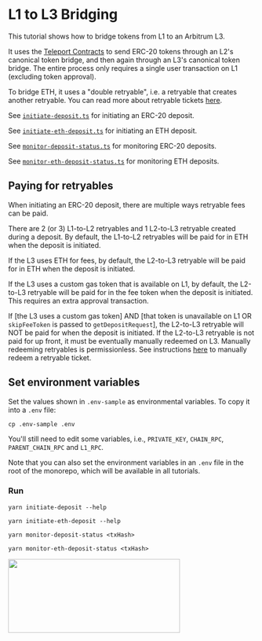 # L1 to L3 Bridging

This tutorial shows how to bridge tokens from L1 to an Arbitrum L3.

It uses the [Teleport Contracts](https://github.com/OffchainLabs/l1-l3-teleport-contracts) to send ERC-20 tokens through an L2's canonical token bridge, and then again through an L3's canonical token bridge. The entire process only requires a single user transaction on L1 (excluding token approval).

To bridge ETH, it uses a "double retryable", i.e. a retryable that creates another retryable. You can read more about retryable tickets [here](https://docs.arbitrum.io/how-arbitrum-works/arbos/l1-l2-messaging).

See [`initiate-deposit.ts`](./scripts/initiate-deposit.ts) for initiating an ERC-20 deposit.

See [`initiate-eth-deposit.ts`](./scripts/initiate-eth-deposit.ts) for initiating an ETH deposit.

See [`monitor-deposit-status.ts`](./scripts/monitor-deposit-status.ts) for monitoring ERC-20 deposits.

See [`monitor-eth-deposit-status.ts`](./scripts//monitor-eth-deposit-status.ts) for monitoring ETH deposits.

## Paying for retryables

When initiating an ERC-20 deposit, there are multiple ways retryable fees can be paid.

There are 2 (or 3) L1-to-L2 retryables and 1 L2-to-L3 retryable created during a deposit. By default, the L1-to-L2 retryables will be paid for in ETH when the deposit is initiated. 

If the L3 uses ETH for fees, by default, the L2-to-L3 retryable will be paid for in ETH when the deposit is initiated.

If the L3 uses a custom gas token that is available on L1, by default, the L2-to-L3 retryable will be paid for in the fee token when the deposit is initiated. This requires an extra approval transaction.

If [the L3 uses a custom gas token] AND [that token is unavailable on L1 OR `skipFeeToken` is passed to `getDepositRequest`], the L2-to-L3 retryable will NOT be paid for when the deposit is initiated. If the L2-to-L3 retryable is not paid for up front, it must be eventually manually redeemed on L3. Manually redeeming retryables is permissionless. See instructions [here](https://docs.arbitrum.io/how-arbitrum-works/arbos/l1-l2-messaging#manual-redemption) to manually redeem a retryable ticket. 

## Set environment variables

Set the values shown in `.env-sample` as environmental variables. To copy it into a `.env` file:

```shell
cp .env-sample .env
```

You'll still need to edit some variables, i.e., `PRIVATE_KEY`, `CHAIN_RPC`, `PARENT_CHAIN_RPC` and `L1_RPC`.

Note that you can also set the environment variables in an `.env` file in the root of the monorepo, which will be available in all tutorials.

### Run

```shell
yarn initiate-deposit --help
```

```shell
yarn initiate-eth-deposit --help
```

```shell
yarn monitor-deposit-status <txHash>
```

```shell
yarn monitor-eth-deposit-status <txHash>
```

<p align="left">
  <img width="350" height="150" src= "../../assets/logo.svg" />
</p>
